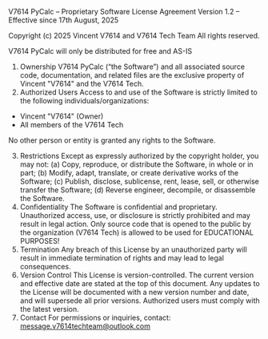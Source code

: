 V7614 PyCalc – Proprietary Software License Agreement
Version 1.2 – Effective since 17th August, 2025

Copyright (c) 2025 Vincent V7614 and V7614 Tech Team
All rights reserved.

V7614 PyCalc will only be distributed for free and AS-IS

1. Ownership
   V7614 PyCalc (“the Software”) and all associated source code, documentation,
   and related files are the exclusive property of Vincent "V7614" and the V7614 Tech.
2. Authorized Users
   Access to and use of the Software is strictly limited to the following individuals/organizations:

* Vincent "V7614" (Owner)
* All members of the V7614 Tech

No other person or entity is granted any rights to the Software.

3. Restrictions
   Except as expressly authorized by the copyright holder, you may not:
   (a) Copy, reproduce, or distribute the Software, in whole or in part;
   (b) Modify, adapt, translate, or create derivative works of the Software;
   (c) Publish, disclose, sublicense, rent, lease, sell, or otherwise transfer the Software;
   (d) Reverse engineer, decompile, or disassemble the Software.
4. Confidentiality
   The Software is confidential and proprietary. Unauthorized access, use, or disclosure
   is strictly prohibited and may result in legal action. Only source code that is opened to the public by the organization (V7614 Tech) is allowed to be used for EDUCATIONAL PURPOSES!
5. Termination
   Any breach of this License by an unauthorized party will result in immediate
   termination of rights and may lead to legal consequences.
6. Version Control
   This License is version-controlled. The current version and effective date are stated
   at the top of this document. Any updates to the License will be documented with a
   new version number and date, and will supersede all prior versions. Authorized users
   must comply with the latest version.
7. Contact
   For permissions or inquiries, contact:
   [message.v7614techteam@outlook.com](mailto:message.v7614techteam@outlook.com)
